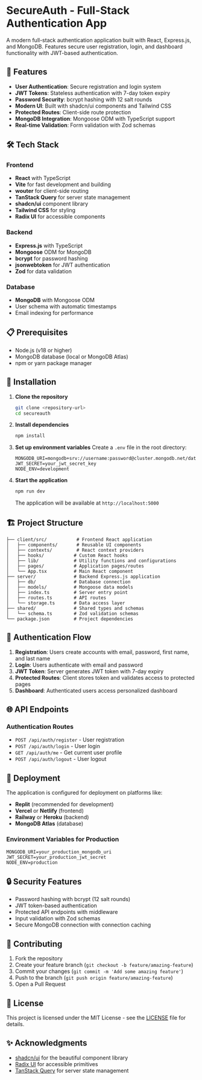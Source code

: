 # SecureAuth - Full-Stack Authentication App

A modern full-stack authentication application built with React, Express.js, and MongoDB. Features secure user registration, login, and dashboard functionality with JWT-based authentication.

## 🚀 Features

- **User Authentication**: Secure registration and login system
- **JWT Tokens**: Stateless authentication with 7-day token expiry
- **Password Security**: bcrypt hashing with 12 salt rounds
- **Modern UI**: Built with shadcn/ui components and Tailwind CSS
- **Protected Routes**: Client-side route protection
- **MongoDB Integration**: Mongoose ODM with TypeScript support
- **Real-time Validation**: Form validation with Zod schemas

## 🛠 Tech Stack

### Frontend
- **React** with TypeScript
- **Vite** for fast development and building
- **wouter** for client-side routing
- **TanStack Query** for server state management
- **shadcn/ui** component library
- **Tailwind CSS** for styling
- **Radix UI** for accessible components

### Backend
- **Express.js** with TypeScript
- **Mongoose** ODM for MongoDB
- **bcrypt** for password hashing
- **jsonwebtoken** for JWT authentication
- **Zod** for data validation

### Database
- **MongoDB** with Mongoose ODM
- User schema with automatic timestamps
- Email indexing for performance

## 📋 Prerequisites

- Node.js (v18 or higher)
- MongoDB database (local or MongoDB Atlas)
- npm or yarn package manager

## 🔧 Installation

1. **Clone the repository**
   ```bash
   git clone <repository-url>
   cd secureauth
   ```

2. **Install dependencies**
   ```bash
   npm install
   ```

3. **Set up environment variables**
   Create a `.env` file in the root directory:
   ```env
   MONGODB_URI=mongodb+srv://username:password@cluster.mongodb.net/database_name
   JWT_SECRET=your_jwt_secret_key
   NODE_ENV=development
   ```

4. **Start the application**
   ```bash
   npm run dev
   ```

   The application will be available at `http://localhost:5000`

## 🏗 Project Structure

```
├── client/src/           # Frontend React application
│   ├── components/       # Reusable UI components
│   ├── contexts/         # React context providers
│   ├── hooks/           # Custom React hooks
│   ├── lib/             # Utility functions and configurations
│   ├── pages/           # Application pages/routes
│   └── App.tsx          # Main React component
├── server/              # Backend Express.js application
│   ├── db/              # Database connection
│   ├── models/          # Mongoose data models
│   ├── index.ts         # Server entry point
│   ├── routes.ts        # API routes
│   └── storage.ts       # Data access layer
├── shared/              # Shared types and schemas
│   └── schema.ts        # Zod validation schemas
└── package.json         # Project dependencies
```

## 🔐 Authentication Flow

1. **Registration**: Users create accounts with email, password, first name, and last name
2. **Login**: Users authenticate with email and password
3. **JWT Token**: Server generates JWT token with 7-day expiry
4. **Protected Routes**: Client stores token and validates access to protected pages
5. **Dashboard**: Authenticated users access personalized dashboard

## 🌐 API Endpoints

### Authentication Routes
- `POST /api/auth/register` - User registration
- `POST /api/auth/login` - User login
- `GET /api/auth/me` - Get current user profile
- `POST /api/auth/logout` - User logout

## 🚀 Deployment

The application is configured for deployment on platforms like:
- **Replit** (recommended for development)
- **Vercel** or **Netlify** (frontend)
- **Railway** or **Heroku** (backend)
- **MongoDB Atlas** (database)

### Environment Variables for Production
```env
MONGODB_URI=your_production_mongodb_uri
JWT_SECRET=your_production_jwt_secret
NODE_ENV=production
```

## 🔒 Security Features

- Password hashing with bcrypt (12 salt rounds)
- JWT token-based authentication
- Protected API endpoints with middleware
- Input validation with Zod schemas
- Secure MongoDB connection with connection caching

## 🤝 Contributing

1. Fork the repository
2. Create your feature branch (`git checkout -b feature/amazing-feature`)
3. Commit your changes (`git commit -m 'Add some amazing feature'`)
4. Push to the branch (`git push origin feature/amazing-feature`)
5. Open a Pull Request

## 📝 License

This project is licensed under the MIT License - see the [LICENSE](LICENSE) file for details.

## ✨ Acknowledgments

- [shadcn/ui](https://ui.shadcn.com/) for the beautiful component library
- [Radix UI](https://www.radix-ui.com/) for accessible primitives
- [TanStack Query](https://tanstack.com/query) for server state management